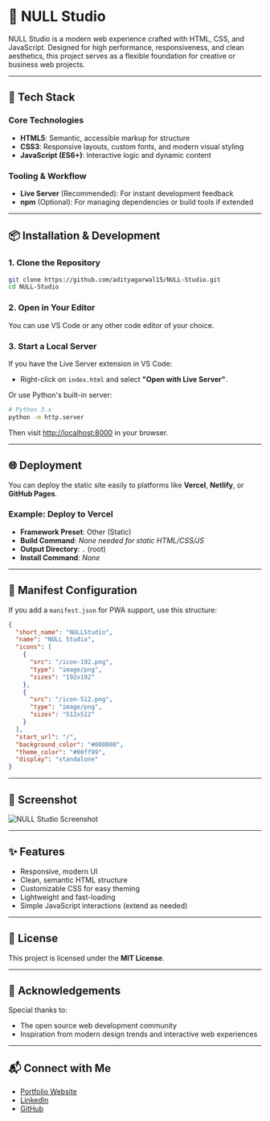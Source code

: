 # 🏢 NULL Studio

NULL Studio is a modern web experience crafted with HTML, CSS, and JavaScript. Designed for high performance, responsiveness, and clean aesthetics, this project serves as a flexible foundation for creative or business web projects.

---

## 🚀 Tech Stack

### Core Technologies
- **HTML5**: Semantic, accessible markup for structure
- **CSS3**: Responsive layouts, custom fonts, and modern visual styling
- **JavaScript (ES6+)**: Interactive logic and dynamic content

### Tooling & Workflow
- **Live Server** (Recommended): For instant development feedback
- **npm** (Optional): For managing dependencies or build tools if extended

---

## 📦 Installation & Development

### 1. Clone the Repository
```bash
git clone https://github.com/adityagarwal15/NULL-Studio.git
cd NULL-Studio
```

### 2. Open in Your Editor
You can use VS Code or any other code editor of your choice.

### 3. Start a Local Server
If you have the Live Server extension in VS Code:
- Right-click on `index.html` and select **"Open with Live Server"**.

Or use Python's built-in server:
```bash
# Python 3.x
python -m http.server
```
Then visit [http://localhost:8000](http://localhost:8000) in your browser.

---

## 🌐 Deployment

You can deploy the static site easily to platforms like **Vercel**, **Netlify**, or **GitHub Pages**.

### Example: Deploy to Vercel
- **Framework Preset**: Other (Static)
- **Build Command**: _None needed for static HTML/CSS/JS_
- **Output Directory**: `.` (root)
- **Install Command**: _None_

---

## 📱 Manifest Configuration
If you add a `manifest.json` for PWA support, use this structure:
```json
{
  "short_name": "NULLStudio",
  "name": "NULL Studio",
  "icons": [
    {
      "src": "/icon-192.png",
      "type": "image/png",
      "sizes": "192x192"
    },
    {
      "src": "/icon-512.png",
      "type": "image/png",
      "sizes": "512x512"
    }
  ],
  "start_url": "/",
  "background_color": "#000000",
  "theme_color": "#00ff99",
  "display": "standalone"
}
```

---

## 📸 Screenshot
<!-- Replace with your actual screenshot -->
![NULL Studio Screenshot](https://via.placeholder.com/1200x630.png?text=NULL+Studio+Screenshot)

---

## ✨ Features
- Responsive, modern UI
- Clean, semantic HTML structure
- Customizable CSS for easy theming
- Lightweight and fast-loading
- Simple JavaScript interactions (extend as needed)

---

## 📜 License
This project is licensed under the **MIT License**.

---

## 🙌 Acknowledgements
Special thanks to:
- The open source web development community
- Inspiration from modern design trends and interactive web experiences

---

## 📬 Connect with Me
- [Portfolio Website](https://adityagarwal.netlify.app/)
- [LinkedIn](https://www.linkedin.com/in/adityagarwal15)
- [GitHub](https://github.com/adityagarwal15)
